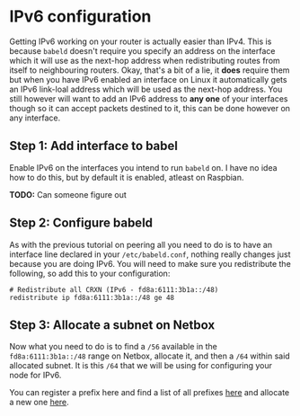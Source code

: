 IPv6 configuration
==================

Getting IPv6 working on your router is actually easier than IPv4. This is because `babeld` doesn't require you specify an address on the interface which it will use as the next-hop address when redistributing routes from itself to neighbouring routers. Okay, that's a bit of a lie, it **does** require them but when you have IPv6 enabled an interface on Linux it automatically gets an IPv6 link-loal address which will be used as the next-hop address. You still however will want to add an IPv6 address to **any one** of your interfaces though so it can accept packets destined to it, this can be done however on any interface.

## Step 1: Add interface to babel

Enable IPv6 on the interfaces you intend to run `babeld` on. I have no idea how to do this, but by default it is enabled, atleast on Raspbian.

**TODO:** Can someone figure out

## Step 2: Configure babeld

As with the previous tutorial on peering all you need to do is to have an interface line declared in your `/etc/babeld.conf`, nothing really changes just because you are doing IPv6. You will need to make sure you redistribute the following, so add this to your configuration:

```
# Redistribute all CRXN (IPv6 - fd8a:6111:3b1a::/48)
redistribute ip fd8a:6111:3b1a::/48 ge 48
```

## Step 3: Allocate a subnet on Netbox

Now what you need to do is to find a `/56` available in the `fd8a:6111:3b1a::/48` range on Netbox, allocate it, and then a `/64` within said allocated subnet. It is this `/64` that we will be using for configuring your node for IPv6.

You can register a prefix here and find a list of all prefixes [here](https://crxn.chrisnew.de/netbox/ipam/aggregates/8/) and allocate a new one [here](https://crxn.chrisnew.de/netbox/ipam/prefixes/add/).
